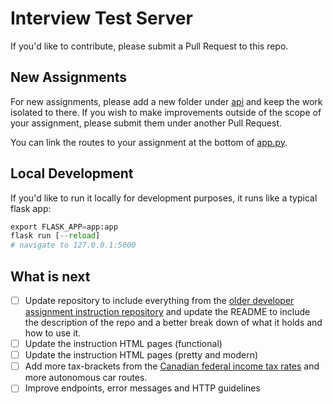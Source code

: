 # Interview Test Server

If you'd like to contribute, please submit a Pull Request to this repo.

## New Assignments

For new assignments, please add a new folder under [api](https://github.com/Points/interview-test-server/tree/master/api)
 and keep the work isolated to there. If you wish to make improvements outside of the scope of your assignment, 
 please submit them under another Pull Request.

You can link the routes to your assignment at the bottom of 
[app.py](https://github.com/Points/interview-test-server/blob/master/app.py#L37).

## Local Development

If you'd like to run it locally for development purposes, it runs like a typical flask app:

```python
export FLASK_APP=app:app
flask run [--reload]
# navigate to 127.0.0.1:5000
```

## What is next
 - [ ] Update repository to include everything from the 
       [older developer assignment instruction repository](https://github.com/Points/developer-assignment-instructions)
       and update the README to include the description of the repo and a better break down of what it holds and how to
       use it.
 - [ ] Update the instruction HTML pages (functional) 
 - [ ] Update the instruction HTML pages (pretty and modern) 
 - [ ] Add more tax-brackets from the [Canadian federal income tax rates](https://www.canada.ca/en/revenue-agency/services/tax/individuals/frequently-asked-questions-individuals/canadian-income-tax-rates-individuals-current-previous-years.html#federal)
       and more autonomous car routes.
 - [ ] Improve endpoints, error messages and HTTP guidelines 